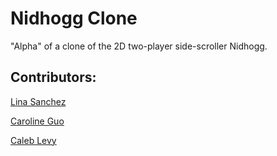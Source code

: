# Nidhogg Clone
"Alpha" of a clone of the 2D two-player side-scroller Nidhogg.

## Contributors:

[Lina Sanchez](https://github.com/linahsan)

[Caroline Guo](https://github.com/ggui1213)

[Caleb Levy](https://github.com/CalebSnitch) 
